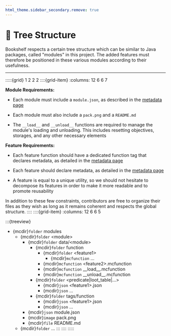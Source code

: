 ```yaml
---
html_theme.sidebar_secondary.remove: true
---
```


# 🌳 Tree Structure

Bookshelf respects a certain tree structure which can be similar to Java packages, called "modules" in this project. The added features must therefore be positioned in these various modules according to their usefulness.

---

:::::{grid} 1 2 2 2
::::{grid-item}
:columns: 12 6 6 7

**Module Requirements:**

- Each module must include a `module.json`, as described in the [metadata page](project:metadata.md)

- Each module must also include a `pack.png` and a `README.md`

- The `__load__` and `__unload__` functions are required to manage the module's loading and unloading. This includes resetting objectives, storages, and any other necessary elements


**Feature Requirements:**

- Each feature function should have a dedicated function tag that declares metadata, as detailed in the [metadata page](project:metadata.md)

- Each feature should declare metadata, as detailed in the [metadata page](project:metadata.md)

- A feature is equal to a unique utility, so we should not hesitate to decompose its features in order to make it more readable and to promote reusability

In addition to these few constraints, contributors are free to organize their files as they wish as long as it remains coherent and respects the global structure.
::::
::::{grid-item}
:columns: 12 6 6 5

:::{treeview}
- {mcdir}`folder` modules
  - {mcdir}`folder` \<module\>
    - {mcdir}`folder` data/\<module\>
      - {mcdir}`folder` function
        - {mcdir}`folder` \<feature1\>
          - {mcdir}`mcfunction` ...
        - {mcdir}`mcfunction` \<feature2\>.mcfunction
        - {mcdir}`mcfunction` \_\_load\_\_.mcfunction
        - {mcdir}`mcfunction` \_\_unload\_\_.mcfunction
      - {mcdir}`folder` \<predicate|loot_table|...\>
        - {mcdir}`json` \<feature1\>.json
        - {mcdir}`json` ...
      - {mcdir}`folder` tags/function
        - {mcdir}`json` \<feature1\>.json
        - {mcdir}`json` ...
    - {mcdir}`json` module.json
    - {mcdir}`image` pack.png
    - {mcdir}`file` README\.md
  - {mcdir}`folder` ...
:::
::::
:::::
